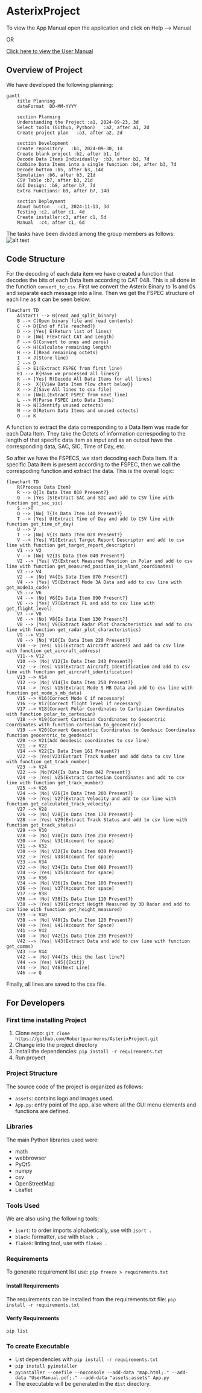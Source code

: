 # AsterixProject
To view the App Manual open the application and click on Help --> Manual

OR 

[Click here to view the User Manual](https://github.com/Robertguarneros/AsterixProject/blob/main/UserManual.pdf)


## Overview of Project
We have developed the following planning:
```mermaid
gantt
    title Planning
    dateFormat  DD-MM-YYYY

    section Planning
    Understanding the Project :a1, 2024-09-23, 3d
    Select tools (Github, Python)   :a2, after a1, 2d
    Create project plan   :a3, after a2, 2d

    section Development
    Create repository   :b1, 2024-09-30, 1d
    Create blank project :b2, after b1, 1d
    Decode Data Items Individually  :b3, after b2, 7d
    Combine Data Items into a single function :b4, after b3, 7d
    Decode button :b5, after b3, 14d
    Simulation :b6, after b3, 21d
    CSV Table :b7, after b3, 21d
    GUI Design: :b8, after b7, 7d
    Extra Functions: b9, after b7, 14d

    section Deployment
    About button   :c1, 2024-11-13, 3d
    Testing :c2, after c1, 4d
    Create installer:c3, after c1, 5d
    Manual  :c4, after c1, 6d
```
The tasks have been divided among the group members as follows:
![alt text](<Screenshot 2024-11-19 163259.png>)


## Code Structure
For the decoding of each data item we have created a function that decodes the bits of each Data Item according to CAT 048. This is all done in the function `convert_to_csv`. First we convert the Asterix Binary to 1s and 0s and separate each message into a line. Then we get the FSPEC structure of each line as it can be seen below:
```mermaid
flowchart TD
    A(Start) --> B(read_and_split_binary)
    B --> C(Open binary file and read contents)
    C --> D{End of file reached?}
    D --> |Yes| E(Return list of lines)
    D --> |No| F(Extract CAT and Length)
    F --> G(Convert to ones and zeros)
    G --> H(Calculate remaining length)
    H --> I(Read remaining octets)
    I --> J(Store line)
    J --> D
    E --> E1(Extract FSPEC from first line)
    E1 --> K{Have we processed all lines?}
    K --> |Yes| R(Decode All Data Items for all lines)
    R -->  X{{View Data Item flow chart below}}
    X --> Z[Save All lines to csv file]
    K --> |No|L(Extract FSPEC from next line)
    L --> M(Parse FSPEC into Data Items)
    M --> N(Identify unused octects)
    N --> O(Return Data Items and unused octects)
    O --> K
```

A function to extract the data corresponding to a Data Item was made for each Data Item. They take the Octets of information correspoding to the length of that specific data item as input and as an output have the corresponding data, SAC, SIC, Time of Day, etc. 

So after we have the FSPECS, we start decoding each Data Item. If a specific Data Item is present according to the FSPEC, then we call the correspoding function and extract the data. This is the overall logic:

```mermaid
flowchart TD
    R(Process Data Item)
    R --> Q{Is Data Item 010 Present?}
    Q --> |Yes |S(Extract SAC and SIC and add to CSV line with function get_sac_sic)
    S -->T
    Q --> |No| T{Is Data Item 140 Present?}
    T --> |Yes| U(Extract Time of Day and add to CSV line with function get_time_of_day)
    U --> V
    T --> |No| V{Is Data Item 020 Present?}
    V --> |Yes| V1(Extract Target Report Descriptor and add to csv line with function get_target_report_descriptor)
    V1 --> V2
    V --> |No| V2{Is Data Item 040 Present?}
    V2 --> |Yes| V3(Extract Measured Posotion in Polar and add to csv line with function get_measured_position_in_slant_coordinates)
    V3 --> V4
    V2 --> |No| V4{Is Data Item 070 Present?}
    V4 --> |Yes| V5(Extract Mode 3A Data and add to csv line with get_mode3a_code)
    V5 --> V6
    V4 --> |No| V6{Is Data Item 090 Present?}
    V6 --> |Yes| V7(Extract FL and add to csv line with get_flight_level)
    V7 --> V8
    V6 --> |No| V8{Is Data Item 130 Present?}
    V8 --> |Yes| V9(Extract Radar Plot Characteristics and add to csv line with function get_radar_plot_characteristics)
    V9 --> V10
    V8 --> |No| V10{Is Data Item 220 Present?}
    V10 --> |Yes| V11(Extract Aircraft Address and add to csv line with function get_aircraft_address)
    V11--> V12
    V10 --> |No| V12{Is Data Item 240 Present?}
    V12 --> |Yes| V13(Extract Aircraft Identification and add to csv line with function get_aircraft_identification)
    V13 --> V14
    V12 --> |No| V14{Is Data Item 250 Present?}
    V14 --> |Yes| V15(Extract Mode S MB Data and add to csv line with function get_mode_s_mb_data)
    V15 --> V16(Correct Mode C if necessary)
    V16 --> V17(Correct flight level if necessary)
    V17 --> V18(Convert Polar Coordinates to Cartesian Coordinates with function polar_to_cartesian)
    V18 --> V19(Convert Cartesian Coordinates to Geocentric Coordinates with function cartesian_to_geocentric)
    V19 --> V20(Convert Geocentric Coordinates to Geodesic Coordinates function geocentric_to_geodesic)
    V20 --> V21(Add Geodesic coordinates to csv line)
    V21 --> V22
    V14 --> V22{Is Data Item 161 Present?}
    V22 --> |Yes|V23(Extract Track Number and add data to csv line with function get_track_number)
    V23 --> V24
    V22 --> |No|V24{Is Data Item 042 Present?}
    V24 --> |Yes| V25(Extract Cartesian Coordinates and add to csv line with function get_track_number)
    V25 --> V26
    V24 --> |No| V26{Is Data Item 200 Present?}
    V26 --> |Yes| V27(Extract Velocity and add to csv line with function get_calculated_track_velocity)
    V27 --> V28
    V26 --> |No| V28{Is Data Item 170 Present?}
    V28 --> |Yes| V29(Extract Track Status and add to csv line with function get_track_status)
    V29 --> V30
    V28 --> |No| V30{Is Data Item 210 Present?}
    V30 --> |Yes| V31(Account for space)
    V31 --> V32
    V30 --> |No| V32{Is Data Item 030 Present?}
    V32 --> |Yes| V33(Account for space)
    V33 --> V34
    V32 --> |No| V34{Is Data Item 080 Present?}
    V34 --> |Yes| V35(Account for space)
    V35 --> V36
    V34 --> |No| V36{Is Data Item 100 Present?}
    V36 --> |Yes| V37(Account for space)
    V37 --> V38 
    V36 --> |No| V38{Is Data Item 110 Present?}
    V38 --> |Yes| V39(Extract Heigth Measured by 3D Radar and add to csv line with function get_height_measured)
    V39 --> V40
    V38 --> |No| V40{Is Data Item 120 Present?}
    V40 --> |Yes| V41(Account for Space)
    V41 --> V42
    V40 --> |No| V42{Is Data Item 230 Present?}
    V42 --> |Yes| V43(Extract Data and add to csv line with function get_comms)
    V43 --> V44
    V42 --> |No| V44{Is this the last line?}
    V44 --> |Yes| V45{{Exit}}
    V44 --> |No| V46(Next Line)
    V46 --> Q
```
Finally, all lines are saved to the csv file.

## For Developers
### First time installing Project
1. Clone repo: `git clone https://github.com/Robertguarneros/AsterixProject.git`
2. Change into the project directory 
3. Install the dependencies: `pip install -r requirements.txt`
4. Run proyect

### Project Structure

The source code of the project is organized as follows:

- `assets`: contains logo and images used.
- `App.py`: entry point of the app, also where all the GUI menu elements and functions are defined.
 
### Libraries
The main Python libraries used were:
- math
- webbrowser
- PyQt5
- numpy
- csv
- OpenStreetMap
- Leaflet

### Tools Used

We are also using the following tools:
- `isort`: to order imports alphabetically, use with `isort .`
- `black`: formatter, use with `black .`
- `flake8`: linting tool, use with `flake8 .`


### Requirements
To generate requirement list use:
`pip freeze > requirements.txt`

#### Install Requirements

The requirements can be installed from the requirements.txt file:
`pip install -r requirements.txt`

#### Verify Requirements
`pip list`


### To create Executable
- List dependencies with `pip install -r requirements.txt`
- `pip install pyinstaller`
- `pyinstaller --onefile --noconsole --add-data "map.html;." --add-data "UserManual.pdf;." --add-data "assets;assets" App.py`
- The executable will be generated in the `dist` directory.
